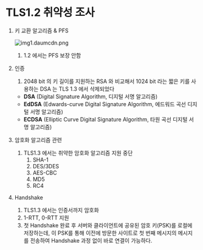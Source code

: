 # TLS1.2 취약성 조사

1. 키 교환 알고리즘 & PFS

    ![img1.daumcdn.png](https://s3-us-west-2.amazonaws.com/secure.notion-static.com/3d2e3267-bcf0-4065-adf5-80d84b97b059/img1.daumcdn.png)

    1. 1.2 에서는 PFS 보장 안함

2. 인증
    1. 2048 bit 의 키 길이를 지원하는 RSA 와 비교해서 1024 bit 라는 짧은 키를 사용하는 DSA 는 TLS 1.3 에서 삭제되었다
    - **DSA** (Digital Signature Algorithm, 디지털 서명 알고리즘)
    - **EdDSA** (Edwards-curve Digital Signature Algorithm, 에드워드 곡선 디지털 서명 알고리즘)
    - **ECDSA** (Elliptic Curve Digital Signature Algorithm, 타원 곡선 디지털 서명 알고리즘)

1. 암호화 알고리즘 관련
    1. TLS1.3 에서는 취약한 암호화 알고리즘 지원 중단
        1. SHA-1
        2. DES/3DES
        3. AES-CBC
        4. MD5
        5. RC4

2. Handshake
    1. TLS1.3 에서는 인증서까지 암호화
    2. 1-RTT, 0-RTT 지원
    3. 첫 Handshake 완료 후 서버와 클라이언트에 공유된 암호 키(PSK)를 로컬에 저장하는데, 이 PSK를 통해 이전에 방문한 사이트로 첫 번째 메시지의 메시지를 전송하여 Handshake 과정 없이 바로 연결이 가능하다.
